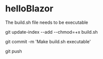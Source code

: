 # helloBlazor

The build.sh file needs to be executable

git update-index --add --chmod=+x build.sh

git commit -m 'Make build.sh executable'

git push